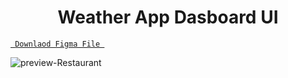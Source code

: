 <h1 align="center">
Weather App Dasboard UI
</h1>

<a align ="center" href="https://github.com/Amrita-Mukherjee/website-screens/blob/main/Weather%20App%20Dashboard%20UI/Dashboard%20Weather%20UI.fig"> `  Downlaod Figma File  `</a>


![preview-Restaurant](https://github.com/Amrita-Mukherjee/website-screens/blob/main/Dashboard%20Weather%20UI.png)


